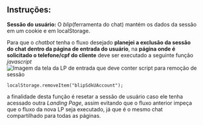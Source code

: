 ## Instruções:

**Sessão do usuário:** 
O *blip*(ferramenta do chat) mantém os dados da sessão em um cookie e em localStorage.

Para que o *chatbot* tenha o fluxo desejado **planejei a exclusão da sessão do chat dentro da página de entrada do usuário**, na **página onde é solicitado o telefone/cpf do cliente** deve ser executado a seguinte função *javascript*
![Imagem da tela da LP de entrada que deve conter script para remoção de sessão](https://drive.google.com/uc?export=download&id=12vL9CfBqwT_bYZqyWYwhr99ct4CHFXRW)

    localStorage.removeItem("blipSdkUAccount");

a finalidade desta função é resetar a sessão de usuário caso ele tenha acessado outra *Landing Page*, assim evitando que o fluxo anterior impeça que o fluxo da nova LP seja executado, já que é o mesmo chat compartilhado para todas as páginas.

